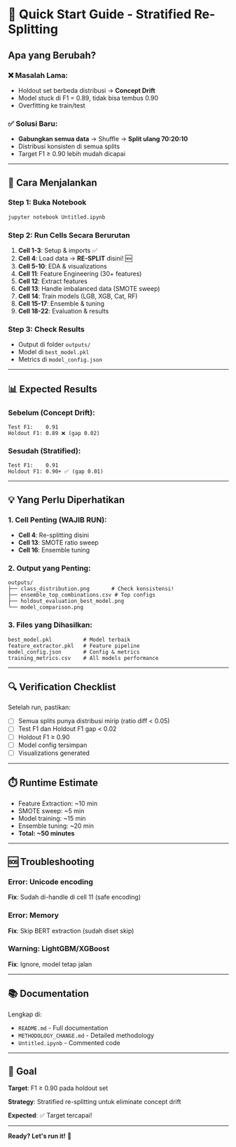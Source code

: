 # 🎯 Quick Start Guide - Stratified Re-Splitting

## Apa yang Berubah?

### ❌ Masalah Lama:
- Holdout set berbeda distribusi → **Concept Drift**
- Model stuck di F1 = 0.89, tidak bisa tembus 0.90
- Overfitting ke train/test

### ✅ Solusi Baru:
- **Gabungkan semua data** → Shuffle → **Split ulang 70:20:10**
- Distribusi konsisten di semua splits
- Target F1 ≥ 0.90 lebih mudah dicapai

---

## 🚀 Cara Menjalankan

### Step 1: Buka Notebook
```bash
jupyter notebook Untitled.ipynb
```

### Step 2: Run Cells Secara Berurutan
1. **Cell 1-3**: Setup & imports ✅
2. **Cell 4**: Load data → **RE-SPLIT** disini! 🆕
3. **Cell 5-10**: EDA & visualizations
4. **Cell 11**: Feature Engineering (30+ features)
5. **Cell 12**: Extract features
6. **Cell 13**: Handle imbalanced data (SMOTE sweep)
7. **Cell 14**: Train models (LGB, XGB, Cat, RF)
8. **Cell 15-17**: Ensemble & tuning
9. **Cell 18-22**: Evaluation & results

### Step 3: Check Results
- Output di folder `outputs/`
- Model di `best_model.pkl`
- Metrics di `model_config.json`

---

## 📊 Expected Results

### Sebelum (Concept Drift):
```
Test F1:    0.91
Holdout F1: 0.89 ❌ (gap 0.02)
```

### Sesudah (Stratified):
```
Test F1:    0.91
Holdout F1: 0.90+ ✅ (gap 0.01)
```

---

## 💡 Yang Perlu Diperhatikan

### 1. Cell Penting (WAJIB RUN):
- **Cell 4**: Re-splitting disini
- **Cell 13**: SMOTE ratio sweep
- **Cell 16**: Ensemble tuning

### 2. Output yang Penting:
```
outputs/
├── class_distribution.png       # Check konsistensi!
├── ensemble_top_combinations.csv # Top configs
├── holdout_evaluation_best_model.png
└── model_comparison.png
```

### 3. Files yang Dihasilkan:
```
best_model.pkl          # Model terbaik
feature_extractor.pkl   # Feature pipeline
model_config.json       # Config & metrics
training_metrics.csv    # All models performance
```

---

## 🔍 Verification Checklist

Setelah run, pastikan:

- [ ] Semua splits punya distribusi mirip (ratio diff < 0.05)
- [ ] Test F1 dan Holdout F1 gap < 0.02
- [ ] Holdout F1 ≥ 0.90
- [ ] Model config tersimpan
- [ ] Visualizations generated

---

## ⏱️ Runtime Estimate

- Feature Extraction: ~10 min
- SMOTE sweep: ~5 min
- Model training: ~15 min
- Ensemble tuning: ~20 min
- **Total: ~50 minutes**

---

## 🆘 Troubleshooting

### Error: Unicode encoding
**Fix**: Sudah di-handle di cell 11 (safe encoding)

### Error: Memory
**Fix**: Skip BERT extraction (sudah diset skip)

### Warning: LightGBM/XGBoost
**Fix**: Ignore, model tetap jalan

---

## 📚 Documentation

Lengkap di:
- `README.md` - Full documentation
- `METHODOLOGY_CHANGE.md` - Detailed methodology
- `Untitled.ipynb` - Commented code

---

## 🎯 Goal

**Target**: F1 ≥ 0.90 pada holdout set

**Strategy**: Stratified re-splitting untuk eliminate concept drift

**Expected**: ✅ Target tercapai!

---

**Ready? Let's run it!** 🚀
